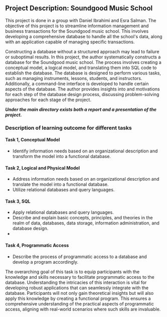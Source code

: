 
## Project Description: Soundgood Music School
This project is done in a group with Daniel Ibrahimi and Esra Salman. 
The objective of this project is to streamline information management and business transactions for the Soundgood music school. This involves developing a comprehensive database to handle all the school's data, along with an application capable of managing specific transactions.

Constructing a database without a structured approach may lead to failure or suboptimal results. In this project, the author systematically constructs a database for the Soundgood music school. The process involves creating a conceptual model, a logical model, and translating them into SQL code to establish the database. The database is designed to perform various tasks, such as managing instruments, lessons, students, and instructors. Additionally, a command-line interface is developed to handle certain aspects of the database. The author provides insights into and motivations for each step of the database design process, discussing problem-solving approaches for each stage of the project.

***Under the main directory exists both a report and a presentation of the project.***

### Description of learning outcome for different tasks
#### Task 1, Conceptual Model
- Identify information needs based on an organizational description and transform the model into a functional database.

#### Task 2, Logical and Physical Model
- Address information needs based on an organizational description and translate the model into a functional database.
- Utilize relational databases and query languages.

#### Task 3, SQL
- Apply relational databases and query languages.
- Describe and explain basic concepts, principles, and theories in the realm of data, databases, data storage, information administration, and database design.
- 
#### Task 4, Programmatic Access
- Describe the process of programmatic access to a database and develop a program accordingly.

The overarching goal of this task is to equip participants with the knowledge and skills necessary to facilitate programmatic access to the database. Understanding the intricacies of this interaction is vital for developing robust applications that can seamlessly integrate with the database. Participants will not only gain theoretical insights but will also apply this knowledge by creating a functional program. This ensures a comprehensive understanding of the practical aspects of programmatic access, aligning with real-world scenarios where such skills are invaluable.

